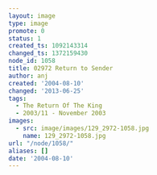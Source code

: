 ```yaml
---
layout: image
type: image
promote: 0
status: 1
created_ts: 1092143314
changed_ts: 1372159430
node_id: 1058
title: 02972 Return to Sender
author: anj
created: '2004-08-10'
changed: '2013-06-25'
tags:
  - The Return Of The King
  - 2003/11 - November 2003
images:
  - src: image/images/129_2972-1058.jpg
    name: 129_2972-1058.jpg
url: "/node/1058/"
aliases: []
date: '2004-08-10'
---
```


